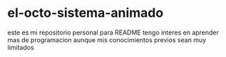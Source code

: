 # el-octo-sistema-animado
este es mi repositorio personal para README
tengo interes en aprender mas de programacion aunque mis conocimientos previos sean muy limitados
